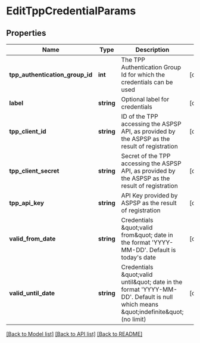 # EditTppCredentialParams

## Properties
Name | Type | Description | Notes
------------ | ------------- | ------------- | -------------
**tpp_authentication_group_id** | **int** | The TPP Authentication Group Id for which the credentials can be used | [optional] 
**label** | **string** | Optional label for credentials | [optional] 
**tpp_client_id** | **string** | ID of the TPP accessing the ASPSP API, as provided by the ASPSP as the result of registration | [optional] 
**tpp_client_secret** | **string** | Secret of the TPP accessing the ASPSP API, as provided by the ASPSP as the result of registration | [optional] 
**tpp_api_key** | **string** | API Key provided by ASPSP  as the result of registration | [optional] 
**valid_from_date** | **string** | Credentials \&quot;valid from\&quot; date in the format &#39;YYYY-MM-DD&#39;. Default is today&#39;s date | [optional] 
**valid_until_date** | **string** | Credentials \&quot;valid until\&quot; date in the format &#39;YYYY-MM-DD&#39;. Default is null which means \&quot;indefinite\&quot; (no limit) | [optional] 

[[Back to Model list]](../README.md#documentation-for-models) [[Back to API list]](../README.md#documentation-for-api-endpoints) [[Back to README]](../README.md)


